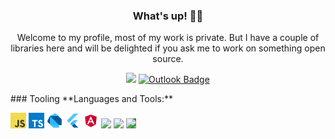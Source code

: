 <div align="center">
  <h3>What's up! 👋🏽</h3>
  <p>Welcome to my profile, most of my work is private. But I have a couple of libraries here and will be delighted if you ask me to work on something open source.</p>


 [![](https://img.shields.io/badge/-Mohamed%20Samir-blue?logo=linkedin&style=flat-square)](https://www.linkedin.com/in/mohamed-samir-956869104/)
 [![Outlook Badge](https://img.shields.io/badge/-mohamed.samirma@gmail.com-c14438?style=flat-square&logo=Gmail&logoColor=white&link=mailto:mohamed.samirma@gmail.com)](mailto:kraghav123@gmail.com)
 </div>
  ### Tooling
**Languages and Tools:**  

<code><img height="25" src="https://raw.githubusercontent.com/github/explore/80688e429a7d4ef2fca1e82350fe8e3517d3494d/topics/javascript/javascript.png"></code>
<code><img height="25" src="https://raw.githubusercontent.com/github/explore/80688e429a7d4ef2fca1e82350fe8e3517d3494d/topics/typescript/typescript.png"></code>
<code><img height="25" src="https://raw.githubusercontent.com/github/explore/80688e429a7d4ef2fca1e82350fe8e3517d3494d/topics/dart/dart.png"></code>
<code><img height="25" src="https://raw.githubusercontent.com/github/explore/cebd63002168a05a6a642f309227eefeccd92950/topics/flutter/flutter.png"></code>
<code><img height="25" src="https://raw.githubusercontent.com/github/explore/80688e429a7d4ef2fca1e82350fe8e3517d3494d/topics/angular/angular.png"></code>
<code><img height="25" src="https://api-platform.com/static/74e20e175f4d908bbc0f1e2af28d3d66/Logo_Circle%20webby%20blue.svg"></code>
<code><img height="25" style="background-color: '#41CD52'" src="https://cdn.jsdelivr.net/npm/simple-icons@v3/icons/dot-net.svg" /></code>
<code><img height="25" style="background-color: #239120;" src="https://cdn.jsdelivr.net/npm/simple-icons@v3/icons/csharp.svg" /></code>

